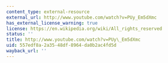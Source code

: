 ```yaml
---
content_type: external-resource
external_url: http://www.youtube.com/watch?v=PUy_Em5dXmc
has_external_license_warning: true
license: https://en.wikipedia.org/wiki/All_rights_reserved
status: ''
title: http://www.youtube.com/watch?v=PUy\_Em5dXmc
uid: 557edf8a-2a35-48df-8964-da0b2ac4fd5d
wayback_url: ''
---
```

